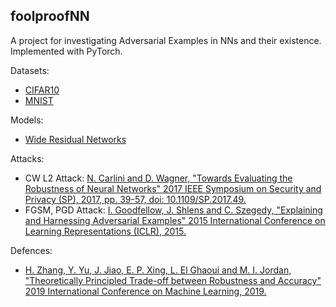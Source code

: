 ## foolproofNN
A project for  investigating Adversarial Examples in NNs and their existence. 
Implemented with PyTorch.

Datasets:
- [CIFAR10](https://www.cs.toronto.edu/~kriz/cifar.html)
- [MNIST](http://yann.lecun.com/exdb/mnist/)

Models:
- [Wide Residual Networks](https://arxiv.org/abs/1605.07146)

Attacks:
- CW L2 Attack: [N. Carlini and D. Wagner, "Towards Evaluating the Robustness of Neural Networks" 2017 IEEE Symposium on Security and Privacy (SP), 2017, pp. 39-57, doi: 10.1109/SP.2017.49.](https://ieeexplore.ieee.org/document/7958570)
- FGSM, PGD Attack: [I. Goodfellow, J. Shlens and C. Szegedy, "Explaining and Harnessing Adversarial Examples" 2015 International Conference on Learning Representations (ICLR), 2015.](https://arxiv.org/abs/1412.6572v3)

Defences:
- [H. Zhang, Y. Yu, J. Jiao, E. P. Xing, L. El Ghaoui and M. I. Jordan, "Theoretically Principled Trade-off between Robustness and Accuracy" 2019 International Conference on Machine Learning, 2019.](https://arxiv.org/pdf/1901.08573.pdf)
